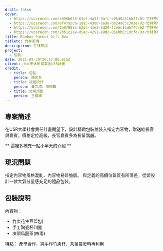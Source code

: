 ```yaml
---
draft: false
cover:
  - https://ucarecdn.com/a096b638-63c5-4a3f-9afc-c0649a316b2f/01-竹林茶境-封面.webp
  - https://ucarecdn.com/ef47a5da-1a95-4308-a63e-0824a6cc301e/02-竹林茶境-品牌介紹.jpg
  - https://ucarecdn.com/1a978982-62db-41e2-9d24-f3e5c16d677c/02-竹林茶境-盒子加工介紹.jpg
  - https://ucarecdn.com/2bb1c2a9-d5ad-4291-99dc-85ebb6c1dcfd/03-竹林茶境-3種不同角度的部件圖動畫.webp
title: Bamboo Forest Gift Box
titletc: 竹林茶境
description: 竹林茶境
project:
  - 包裝
date: 2021-09-30T20:17:00.615Z
client: 小半天休閒農業區USR計畫
credit:
  - title: 包裝
    person: 陳奕杉
  - title: 視覺設計
    person: 黃宗瑋、陳郁馨
  - title: 文案規劃
    person: 王耀輝
---
```


## 專案簡述
在USR大學社會責任計畫期望下，設計精緻包裝並裝入指定內容物，贈送給長官與嘉賓。價格定位高級，長官嘉賓多為長輩階層。

** 這裡多補充一點小半天的介紹 **

## 現況問題
指定內容物風格混亂、內容物易碎脆弱。
與定義的高價位氣質有所落差，從頭設計一款大氣分量感充足的禮品包裝。

## 包裝說明
內容物：
* 竹炭花生豆(5包)
* 手工陶瓷杯(1個)
* 凍頂烏龍茶(四兩)

特點：
產學合作、純手作竹炭杯、茶葉農廢料再利用